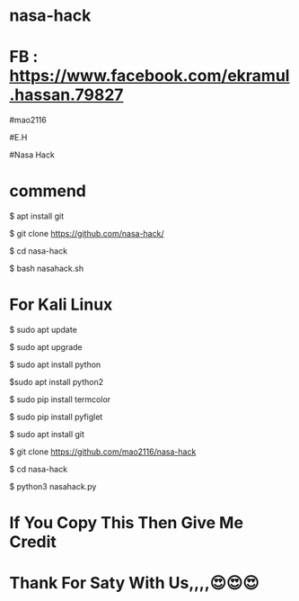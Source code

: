 # nasa-hack

# FB : https://www.facebook.com/ekramul.hassan.79827

#mao2116



#E.H


#Nasa Hack 


# commend


$ apt install git

$ git clone https://github.com/nasa-hack/

$ cd nasa-hack

$ bash nasahack.sh




# For Kali Linux


$ sudo apt update

$ sudo apt upgrade

$ sudo apt install python

$sudo apt install python2

$ sudo pip install termcolor

$ sudo pip install pyfiglet

$ sudo apt install git

$ git clone https://github.com/mao2116/nasa-hack

$ cd nasa-hack

$ python3 nasahack.py


# If You Copy This Then Give Me Credit


# Thank For Saty With Us,,,,😍😍😍 
